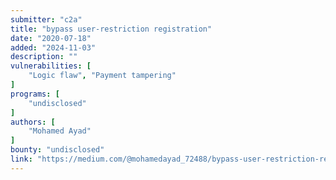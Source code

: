 ```yaml
---
submitter: "c2a"
title: "bypass user-restriction registration"
date: "2020-07-18"
added: "2024-11-03"
description: ""
vulnerabilities: [
    "Logic flaw", "Payment tampering"
]
programs: [
    "undisclosed"
]
authors: [
    "Mohamed Ayad"
]
bounty: "undisclosed"
link: "https://medium.com/@mohamedayad_72488/bypass-user-restriction-registration-cbfc4eb855"
---
```




